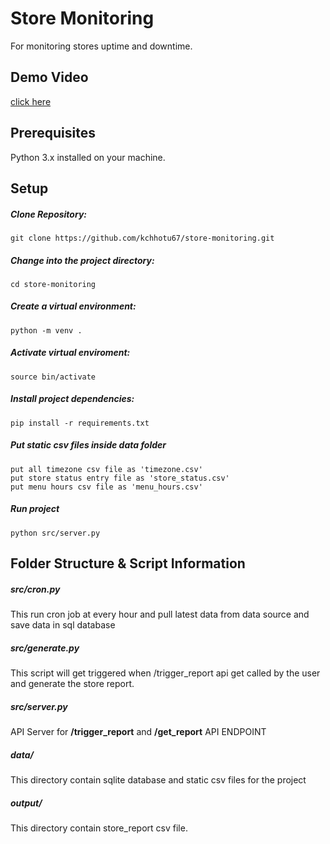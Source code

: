 # Store Monitoring
For monitoring stores uptime and downtime.

## Demo Video
[click here](https://drive.google.com/file/d/1o1QVin4CtYVMklajlI5zZxZ-YipDC90b/view?usp=sharing)

## Prerequisites
Python 3.x installed on your machine.

## Setup
##### Clone Repository:
```git clone https://github.com/kchhotu67/store-monitoring.git```
##### Change into the project directory:
```cd store-monitoring```
##### Create a virtual environment:
```python -m venv .```
##### Activate virtual enviroment:
```source bin/activate```
##### Install project dependencies:
```pip install -r requirements.txt```
##### Put static csv files inside data folder
    put all timezone csv file as 'timezone.csv'
    put store status entry file as 'store_status.csv'
    put menu hours csv file as 'menu_hours.csv'
##### Run project
```python src/server.py```
## Folder Structure & Script Information
##### src/cron.py
This run cron job at every hour and pull latest data from data source and save data in sql database
##### src/generate.py
This script will get triggered when /trigger_report api get called by the user and generate the store report.
##### src/server.py
API Server for **/trigger_report** and **/get_report**  API ENDPOINT
##### data/
This directory contain sqlite database and static csv files for the project
##### output/
This directory contain store_report csv file.

